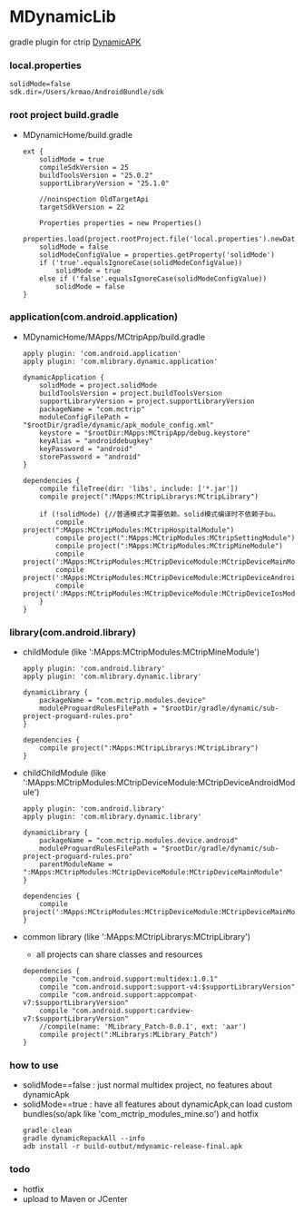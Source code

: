 # MDynamicLib
gradle plugin for ctrip [DynamicAPK](https://github.com/CtripMobile/DynamicAPK)


### local.properties
```
solidMode=false
sdk.dir=/Users/krmao/AndroidBundle/sdk
```
### root project build.gradle
* MDynamicHome/build.gradle
    ```
    ext {
        solidMode = true
        compileSdkVersion = 25
        buildToolsVersion = "25.0.2"
        supportLibraryVersion = "25.1.0"

        //noinspection OldTargetApi
        targetSdkVersion = 22

        Properties properties = new Properties()
        properties.load(project.rootProject.file('local.properties').newDataInputStream())
        solidMode = false
        solidModeConfigValue = properties.getProperty('solidMode')
        if ('true'.equalsIgnoreCase(solidModeConfigValue))
            solidMode = true
        else if ('false'.equalsIgnoreCase(solidModeConfigValue))
            solidMode = false
    }

    ```

### application(com.android.application)
* MDynamicHome/MApps/MCtripApp/build.gradle
    ```
    apply plugin: 'com.android.application'
    apply plugin: 'com.mlibrary.dynamic.application'

    dynamicApplication {
        solidMode = project.solidMode
        buildToolsVersion = project.buildToolsVersion
        supportLibraryVersion = project.supportLibraryVersion
        packageName = "com.mctrip"
        moduleConfigFilePath = "$rootDir/gradle/dynamic/apk_module_config.xml"
        keystore = "$rootDir:MApps:MCtripApp/debug.keystore"
        keyAlias = "androiddebugkey"
        keyPassword = "android"
        storePassword = "android"
    }
    ```
    ```
    dependencies {
        compile fileTree(dir: 'libs', include: ['*.jar'])
        compile project(":MApps:MCtripLibrarys:MCtripLibrary")

        if (!solidMode) {//普通模式才需要依赖。solid模式编译时不依赖子bu。
            compile project(":MApps:MCtripModules:MCtripHospitalModule")
            compile project(":MApps:MCtripModules:MCtripSettingModule")
            compile project(":MApps:MCtripModules:MCtripMineModule")
            compile project(':MApps:MCtripModules:MCtripDeviceModule:MCtripDeviceMainModule')
            compile project(':MApps:MCtripModules:MCtripDeviceModule:MCtripDeviceAndroidModule')
            compile project(':MApps:MCtripModules:MCtripDeviceModule:MCtripDeviceIosModule')
        }
    }
    ```
### library(com.android.library)
* childModule (like ':MApps:MCtripModules:MCtripMineModule')
    ```
    apply plugin: 'com.android.library'
    apply plugin: 'com.mlibrary.dynamic.library'

    dynamicLibrary {
        packageName = "com.mctrip.modules.device"
        moduleProguardRulesFilePath = "$rootDir/gradle/dynamic/sub-project-proguard-rules.pro"
    }
    ```
    ```
    dependencies {
        compile project(":MApps:MCtripLibrarys:MCtripLibrary")
    }
    ```
* childChildModule (like ':MApps:MCtripModules:MCtripDeviceModule:MCtripDeviceAndroidModule')
    ```
    apply plugin: 'com.android.library'
    apply plugin: 'com.mlibrary.dynamic.library'

    dynamicLibrary {
        packageName = "com.mctrip.modules.device.android"
        moduleProguardRulesFilePath = "$rootDir/gradle/dynamic/sub-project-proguard-rules.pro"
        parentModuleName = ":MApps:MCtripModules:MCtripDeviceModule:MCtripDeviceMainModule"
    }
    ```
    ```
    dependencies {
        compile project(':MApps:MCtripModules:MCtripDeviceModule:MCtripDeviceMainModule')
    }
    ```

* common library (like ':MApps:MCtripLibrarys:MCtripLibrary')
    * all projects can share classes and resources
    ```
    dependencies {
        compile "com.android.support:multidex:1.0.1"
        compile "com.android.support:support-v4:$supportLibraryVersion"
        compile "com.android.support:appcompat-v7:$supportLibraryVersion"
        compile "com.android.support:cardview-v7:$supportLibraryVersion"
        //compile(name: 'MLibrary_Patch-0.0.1', ext: 'aar')
        compile project(":MLibrarys:MLibrary_Patch")
    }
    ```
### how to use
* solidMode==false : just normal multidex project, no features about dynamicApk
* solidMode==true  : have all features about dynamicApk,can load custom bundles(so/apk like 'com_mctrip_modules_mine.so') and hotfix
    ```
    gradle clean
    gradle dynamicRepackAll --info
    adb install -r build-outbut/mdynamic-release-final.apk
    ```
### todo
* hotfix
* upload to Maven or JCenter
